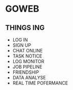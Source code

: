 # GOWEB

## THINGS ING
- LOG IN
- SIGN UP
- CHAT ONLINE
- TASK NOTICE
- LOG MONITOR
- JOB PIPELINE
- FRIENDSHIP
- DATA ANALYSE
- REAL TIME POFERMANCE
